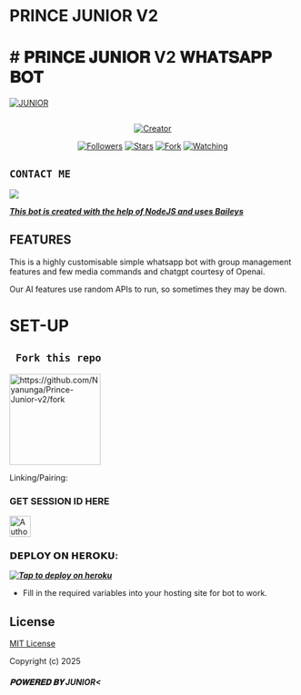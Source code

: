 <h1>PRINCE JUNIOR V2 </h1>

<h1># 𝐏𝐑𝐈𝐍𝐂𝐄 𝐉𝐔𝐍𝐈𝐎𝐑 V2 𝐖𝐇𝐀𝐓𝐒𝐀𝐏𝐏 𝐁𝐎𝐓</h1>

  
<p align="center">

[![JUNIOR](https://github.com/TeddyDommie.png?lenght=50width=50)](https://github.com/TeddyDommie)
</p>
<p align="center">
  <a href="#"><img src="http://readme-typing-svg.herokuapp.com?color=d1fa02&center=true&vCenter=true&multiline=false&lines=PRINCE+JUNIOR+V2+BOT" alt="">
</p>
<p align="center">
<a href="#"><img title="Creator" src="https://img.shields.io/badge/Creator-Junior-blue.svg?style=for-the-badge&logo=github"></a>
</p>
<p align="center">
<a href="https://github.com/TeddyDommie?tab=followers"><img title="Followers" src="https://img.shields.io/github/followers/Nyanuga?label=Followers&style=social"></a>
<a href="https://github.com/Nyanunga/Prince-Junior-v2/stargazers/"><img title="Stars" src="https://img.shields.io/github/stars/Nyanunga/Prince-Junior-v2?&style=social"></a>
<a href="/github.com/Nyanuga/Prince-junior-v2/fork"><img title="Fork" src="[https://img.shields.io/github.com/Nyanuga/Prince-junior-v2/watchers?](https://github.com/Nyanuga/Prince-junior-v2/watchers)style=social"></a>
<a href="https://github.com/Nyanunga/Prince-Junior-v2/watchers"><img title="Watching" src="https://img.shields.io/github/watchers/Nyanunga/Prince-Junior-v2?label=Watching&style=social"></a>
</p>
 

## ```CONTACT ME```

<p align="center">

<a href="https://api.whatsapp.com/send?phone=254723245807&text=Hello+Junior"><img src="https://img.shields.io/badge/Contact JUNIOR EZED-25D366?style=for-the-badge&logo=whatsapp&logoColor=white" />


***This bot is created with the help of NodeJS and uses [Baileys](https://github.com/whiskeysockets/Baileys)***

## FEATURES
This is a highly customisable simple whatsapp bot with group management features and few media commands and chatgpt courtesy of Openai.

Our AI features use random APIs to run, so sometimes they may be down.

# SET-UP

## ` Fork this repo`
<p align="centre">
<a href="https://github.com/Nyanuga/Prince-junior-v2/fork"><img src="https://img.shields.io/badge/Fork%20Create-purple?style=for-the-badge&logo=github" alt="https://github.com/Nyanunga/Prince-Junior-v2/fork" width="160"></a>
<p/>
  
Linking/Pairing:
### GET SESSION ID HERE 
<p align="centre">
<a href="https://exactlysuresessionid-ee65f74cb0c2.herokuapp.com/"><img height= "37" title="Author" src="https://img.shields.io/badge/Session-pink?style=for-the-badge&logo=render"></a>
<p/>            

###  𝗗𝗘𝗣𝗟𝗢𝗬 𝗢𝗡 𝗛𝗘𝗥𝗢𝗞𝗨:


 ***[![Tap to deploy on heroku](https://www.herokucdn.com/deploy/button.svg)](https://dashboard.heroku.com/new?button-url=https://github.com/Nyanuga/Prince-Junior-v2&template=https://github.com/Nyanuga/Prince-Junior-v2.git)***
 

    

- Fill in the required variables into your hosting site for bot to work.
 </h2>
     

    
 





## License

[MIT License](https://github.com/Nyanuga/PRINCE-JUNIOR-V2/blob/main/LICENSE)

Copyright (c) 2025 <h5>𝐏𝐎𝐖𝐄𝐑𝐄𝐃 𝐁𝐘 JUNIOR<</h5>
